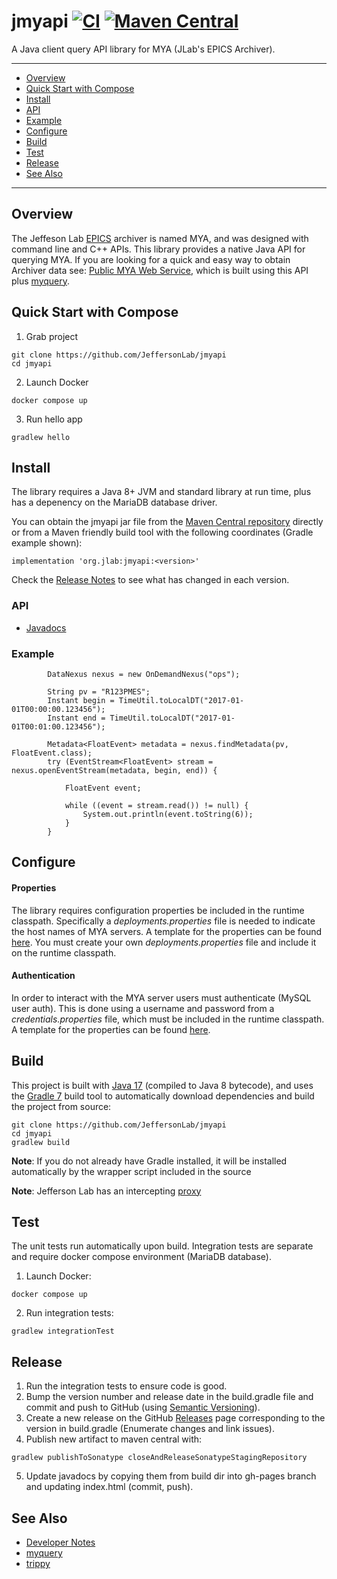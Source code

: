 # jmyapi [![CI](https://github.com/JeffersonLab/jmyapi/actions/workflows/ci.yml/badge.svg)](https://github.com/JeffersonLab/jmyapi/actions/workflows/ci.yml) [![Maven Central](https://badgen.net/maven/v/maven-central/org.jlab/jmyapi)](https://repo1.maven.org/maven2/org/jlab/jmyapi/)
A Java client query API library for MYA (JLab's EPICS Archiver).  

---
- [Overview](https://github.com/JeffersonLab/jmyapi#overview)
- [Quick Start with Compose](https://github.com/JeffersonLab/jmyapi#quick-start-with-compose)   
- [Install](https://github.com/JeffersonLab/jmyapi#install)
- [API](https://github.com/JeffersonLab/jmyapi#api) 
- [Example](https://github.com/JeffersonLab/jmyapi#example) 
- [Configure](https://github.com/JeffersonLab/jmyapi#configure) 
- [Build](https://github.com/JeffersonLab/jmyapi#build)
- [Test](https://github.com/JeffersonLab/jmyapi#test)
- [Release](https://github.com/JeffersonLab/jmyapi#release)
- [See Also](https://github.com/JeffersonLab/jmyapi#see-also)
---

## Overview
The Jeffeson Lab [EPICS](https://en.wikipedia.org/wiki/EPICS) archiver is named MYA, and was designed with command line and C++ APIs.  This library provides a native Java API for querying MYA.  If you are looking for a quick and easy way to obtain Archiver data see: [Public MYA Web Service](https://epicsweb.jlab.org/myquery/), which is built using this API plus [myquery](https://github.com/JeffersonLab/myquery).

## Quick Start with Compose
1. Grab project
```
git clone https://github.com/JeffersonLab/jmyapi
cd jmyapi
```
2. Launch Docker
```
docker compose up
```
3. Run hello app
```
gradlew hello
```

## Install
The library requires a Java 8+ JVM and standard library at run time, plus has a depenency on the MariaDB database driver.  

You can obtain the jmyapi jar file from the [Maven Central repository](https://repo1.maven.org/maven2/org/jlab/jmyapi/) directly or from a Maven friendly build tool with the following coordinates (Gradle example shown):
```
implementation 'org.jlab:jmyapi:<version>'
```
Check the [Release Notes](https://github.com/JeffersonLab/jmyapi/releases) to see what has changed in each version.  

### API
   - [Javadocs](https://jeffersonlab.github.io/jmyapi/)

### Example
```
        DataNexus nexus = new OnDemandNexus("ops");

        String pv = "R123PMES";
        Instant begin = TimeUtil.toLocalDT("2017-01-01T00:00:00.123456");
        Instant end = TimeUtil.toLocalDT("2017-01-01T00:01:00.123456");

        Metadata<FloatEvent> metadata = nexus.findMetadata(pv, FloatEvent.class);
        try (EventStream<FloatEvent> stream = nexus.openEventStream(metadata, begin, end)) {

            FloatEvent event;

            while ((event = stream.read()) != null) {
                System.out.println(event.toString(6));
            }
        }
```

## Configure
#### Properties
The library requires configuration properties be included in the runtime classpath.  Specifically a _deployments.properties_ file is needed to indicate the host names of MYA servers.  A template for the properties can be found [here](https://github.com/JeffersonLab/jmyapi/blob/main/config/deployments.properties.template).   You must create your own _deployments.properties_ file and include it on the runtime classpath.

#### Authentication
In order to interact with the MYA server users must authenticate (MySQL user auth).  This is done using a username and password from a _credentials.properties_ file, which must be included in the runtime classpath.  A template for the properties can be found [here](https://github.com/JeffersonLab/jmyapi/blob/main/config/credentials.properties.template).


## Build
This project is built with [Java 17](https://adoptium.net/) (compiled to Java 8 bytecode), and uses the [Gradle 7](https://gradle.org/) build tool to automatically download dependencies and build the project from source:

```
git clone https://github.com/JeffersonLab/jmyapi
cd jmyapi
gradlew build
```
**Note**: If you do not already have Gradle installed, it will be installed automatically by the wrapper script included in the source

**Note**: Jefferson Lab has an intercepting [proxy](https://gist.github.com/slominskir/92c25a033db93a90184a5994e71d0b78)

## Test
The unit tests run automatically upon build.   Integration tests are separate and require docker compose environment (MariaDB database).
1. Launch Docker:
```
docker compose up
```
2. Run integration tests:
```
gradlew integrationTest
```

## Release
1. Run the integration tests to ensure code is good.
2. Bump the version number and release date in the build.gradle file and commit and push to GitHub (using [Semantic Versioning](https://semver.org/)).
3. Create a new release on the GitHub [Releases](https://github.com/JeffersonLab/jmyapi/releases) page corresponding to the version in build.gradle (Enumerate changes and link issues). 
4. Publish new artifact to maven central with:
```
gradlew publishToSonatype closeAndReleaseSonatypeStagingRepository
```
5. Update javadocs by copying them from build dir into gh-pages branch and updating index.html (commit, push).

## See Also
   - [Developer Notes](https://github.com/JeffersonLab/jmyapi/wiki/Developer-Notes)
   - [myquery](https://github.com/JeffersonLab/myquery)  
   - [trippy](https://github.com/JeffersonLab/trippy)

